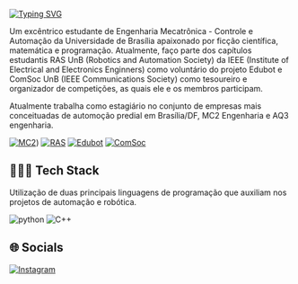 [![Typing SVG](https://readme-typing-svg.herokuapp.com?font=Bebas+Neue&size=40&pause=1000&color=22769B&random=false&width=540&height=75&lines=Sauda%C3%A7%C3%B5es!+Sou+o+Francisco+Ribeiro+%F0%9F%A4%96;Estudante+de+Engenharia+Mecatr%C3%B4nica+)](https://git.io/typing-svg)

Um excêntrico estudante de Engenharia Mecatrônica - Controle e Automação da Universidade de Brasília apaixonado por ficção científica, matemática e programação. Atualmente, faço parte dos capítulos estudantis RAS UnB (Robotics and Automation Society) da IEEE (Institute of Electrical and Electronics Enginners) como voluntário do projeto Edubot e ComSoc UnB (IEEE Communications Society) como tesoureiro e organizador de competições, as quais ele e os membros participam.

Atualmente trabalha como estagiário no conjunto de empresas mais conceituadas de automoção predial em Brasília/DF, MC2 Engenharia e AQ3 engenharia.   

[![MC2](https://img.shields.io/website?label=MC2/AQ3&style=for-the-badge&url=https://www.instagram.com/mc2eng/)](https://www.instagram.com/mc2eng/))
[![RAS](https://img.shields.io/website?label=RAS&style=for-the-badge&url=https://edu.ieee.org/br-unbras/ras/)](https://edu.ieee.org/br-unbras/ras/)
[![Edubot](https://img.shields.io/website?label=EDUBOT&style=for-the-badge&url=https://edu.ieee.org/br-unbras/edubot/)](https://edu.ieee.org/br-unbras/edubot/)
[![ComSoc](https://img.shields.io/website?label=ComSoc&style=for-the-badge&url=https://www.instagram.com/comsocunb/?hl=pt)](https://www.instagram.com/comsocunb/?hl=pt)


## 👨🏽‍💻 Tech Stack
Utilização de duas principais linguagens de programação que auxiliam nos projetos de automação e robótica.

![python](https://img.shields.io/badge/Python-FFD43B?style=for-the-badge&logo=python&logoColor=blue)
![C++](https://img.shields.io/badge/C%2B%2B-00599C?style=for-the-badge&logo=c%2B%2B&logoColor=white)





## 🌐 Socials
[![Instagram](https://img.shields.io/badge/Instagram-E4405F?style=for-the-badge&logo=instagram&logoColor=white)](https://www.instagram.com/_megamano/)




